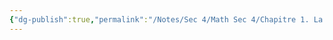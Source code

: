 ```yaml
---
{"dg-publish":true,"permalink":"/Notes/Sec 4/Math Sec 4/Chapitre 1. La corrélation/1.1 L’appréciation qualitative/"}
---
```



